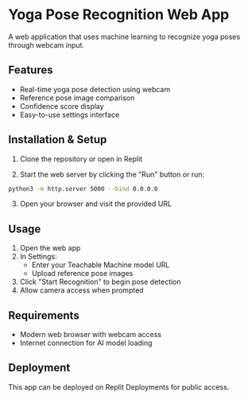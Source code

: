 
# Yoga Pose Recognition Web App

A web application that uses machine learning to recognize yoga poses through webcam input.

## Features
- Real-time yoga pose detection using webcam
- Reference pose image comparison
- Confidence score display
- Easy-to-use settings interface

## Installation & Setup

1. Clone the repository or open in Replit

2. Start the web server by clicking the "Run" button or run:
```bash
python3 -m http.server 5000 --bind 0.0.0.0
```

3. Open your browser and visit the provided URL

## Usage
1. Open the web app
2. In Settings:
   - Enter your Teachable Machine model URL
   - Upload reference pose images
3. Click "Start Recognition" to begin pose detection
4. Allow camera access when prompted

## Requirements
- Modern web browser with webcam access
- Internet connection for AI model loading

## Deployment
This app can be deployed on Replit Deployments for public access.
